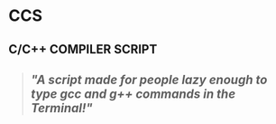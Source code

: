 
# CCS
## C/C++ COMPILER SCRIPT
>## _"A script made for people lazy enough to type gcc and g++ commands in the Terminal!"_

